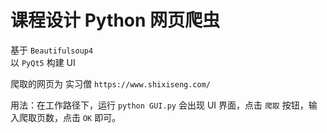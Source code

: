 # 课程设计 Python 网页爬虫
基于 `Beautifulsoup4`  
以 `PyQt5` 构建 UI  

爬取的网页为 实习僧 `https://www.shixiseng.com/`    

用法：在工作路径下，运行 `python GUI.py` 会出现 UI 界面，点击 `爬取` 按钮，输入爬取页数，点击 `OK` 即可。